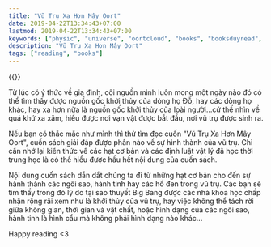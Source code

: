 ```yaml
---
title: "Vũ Trụ Xa Hơn Mây Oort"
date: 2019-04-22T13:34:43+07:00
lastmod: 2019-04-22T13:34:43+07:00
keywords: ["physic", "universe", "oortcloud", "books", "booksduyread", "books-reviews"]
description: "Vũ Trụ Xa Hơn Mây Oort"
tags: ["reading", "books"]
---
```


{{<imgcap title="Vũ Trụ Xa Hơn Mây OOrt - Đặng Vũ Tuấn Sơn" src="/images/posts/oort_cloud.jpg">}}

<!--more-->

Từ lúc có ý thức về gia đình, cội nguồn mình luôn mong một ngày nào đó có thể tìm thấy được nguồn gốc khởi thủy của dòng họ Đỗ, hay các dòng họ khác, hay xa hơn nữa là nguồn gốc khởi thủy của loài người...cứ thế nhìn về quá khứ xa xăm, hiểu được nơi vạn vật được bắt đầu, nơi vũ trụ được sinh ra.

Nếu bạn có thắc mắc như mình thì thử tìm đọc cuốn "Vũ Trụ Xa Hơn Mây Oort", cuốn sách giải đáp được phần nào về sự hình thành của vũ trụ. Chỉ cần nhớ lại kiến thức về các hạt cơ bản và các định luật vật lý đã học thời trung học là có thể hiểu được hầu hết nội dung của cuốn sách.



Nội dung cuốn sách dẫn dắt chúng ta đi từ những hạt cơ bản cho đến sự hành thành các ngôi sao, hành tinh hay các hố đen trong vũ trụ. Các bạn sẽ tìm thấy trong đó lý do tại sao thuyết Big Bang được các nhà khoa học chấp nhận rộng rãi xem như là khởi thủy của vũ trụ, hay việc không thể tách rời giữa không gian, thời gian và vật chất, hoặc hình dạng của các ngôi sao, hành tinh là hình cầu mà không phải hình dạng nào khác...


Happy reading <3
